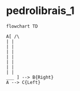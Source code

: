 # pedrolibrais_1

```mermaid
flowchart TD

A[ /\
| |
| |
| |
| |
| |
| |
| |
___ ] --> B{Right}
A --> C{Left}
```

